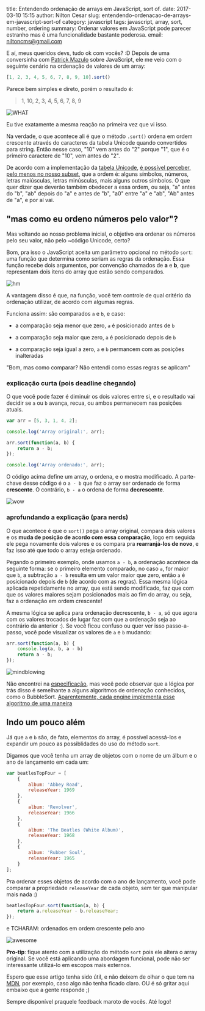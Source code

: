 title: Entendendo ordenação de arrays em JavaScript, sort of.
date: 2017-03-10 15:15
author: Nilton Cesar
slug: entendendo-ordenacao-de-arrays-em-javascript-sort-of
category: javascript
tags: javascript, array, sort, number, ordering
summary: Ordenar valores em JavaScript pode parecer estranho mas é uma funcionalidade bastante poderosa.
email: niltoncms@gmail.com

E aí, meus queridos devs, tudo ok com vocês? :D
Depois de uma conversinha com [Patrick Mazulo](https://twitter.com/ericleribertson) sobre JavaScript, ele me veio com o seguinte cenário na ordenação de valores de um array:

```javascript
[1, 2, 3, 4, 5, 6, 7, 8, 9, 10].sort()
```

Parece bem simples e direto, porém o resultado é:

> 1, 10, 2, 3, 4, 5, 6, 7, 8, 9

![WHAT](http://i.giphy.com/EsmlrgWNx5v0Y.gif 'ÉOQ')

Eu tive exatamente a mesma reação na primeira vez que  vi isso.


Na verdade, o que acontece ali é que o método `.sort()` ordena em ordem crescente através do caracteres da tabela Unicode quando convertidos para string. Então nesse caso, "10" vem antes do "2" porque "1", que é o primeiro caractere de "10", vem antes do "2".

De acordo com a implementação da [tabela Unicode](http://unicode.org/charts/), [é possível perceber, pelo menos no nosso subset](http://unicode.org/charts/PDF/U0000.pdf), que a ordem é: alguns símbolos, números, letras maiúsculas, letras minúsculas, mais alguns outros símbolos. O que quer dizer que deverão também obedecer a essa ordem, ou seja, "a" antes do "b", "ab" depois do "a" e antes de "b", "a0" entre "a" e "ab", "Ab" antes de "a", e por aí vai.


## "mas como eu ordeno números pelo valor"?

Mas voltando ao nosso problema inicial, o objetivo era ordenar os números pelo seu valor, não pelo ~código Unicode, certo?

Bom, pra isso o JavaScript aceita um parâmetro opcional no método `sort`: uma função que determina como seriam as regras da ordenação. Essa função recebe dois argumentos, por convenção chamados de **a** e **b**, que representam dois itens do array que estão sendo comparados.

![hm](https://media.giphy.com/media/sBl8Fowq0ErFC/giphy.gif)

A vantagem disso é que, na função, você tem controle de qual critério da ordenação utilizar, de acordo com algumas regras.

Funciona assim: são comparados `a` e `b`, e caso:

- a comparação seja menor que zero, `a` é posicionado antes de `b`

- a comparação seja maior que zero, `a` é posicionado depois de `b`

- a comparação seja igual a zero, `a` e `b` permancem com as posições inalteradas


"Bom, mas como comparar? Não entendi como essas regras se aplicam"


### explicação curta (pois deadline chegando)

O que você pode fazer é diminuir os dois valores entre si, e o resultado vai decidir se `a` ou `b` avança, recua, ou ambos permanecem nas posições atuais.

```javascript
var arr = [5, 3, 1, 4, 2];

console.log('Array original:', arr);

arr.sort(function(a, b) {
    return a - b;
});

console.log('Array ordenado:', arr);
```

O código acima define um array, o ordena, e o mostra modificado. A parte-chave desse código é o `a - b` que faz o array ser ordenado de forma **crescente**. O contrário, `b - a` o ordena de forma **decrescente**.

![wow](http://i.giphy.com/vLq5FWMjfN47S.gif)


### aprofundando a explicação (para nerds)

O que acontece é que o `sort()` pega o array original, compara dois valores e os **muda de posição de acordo com essa comparação**, logo em seguida ele pega novamente dois valores e os compara pra **rearranjá-los de novo**, e faz isso até que todo o array esteja ordenado.

Pegando o primeiro exemplo, onde usamos `a - b`, a ordenação acontece da seguinte forma: se o primeiro elemento comparado, no caso `a`, for maior que `b`, a subtração `a - b` resulta em um valor maior que zero, então `a` é posicionado depois de `b` (de acordo com as regras). Essa mesma lógica aplicada repetidamente no array, que está sendo modificado, faz que com que os valores maiores sejam posicionados mais ao fim do array, ou seja, faz a ordenação em ordem crescente!

A mesma lógica se aplica para ordenação decrescente, `b - a`, só que agora com os valores trocados de lugar faz com que a ordenação seja ao contrário da anterior :). Se você ficou confuso ou quer ver isso passo-a-passo, você pode visualizar os valores de `a` e `b` mudando:

```javascript
arr.sort(function(a, b) {
    console.log(a, b, a - b)
    return a - b;
});
```

![mindblowing](https://media.tenor.co/images/c7eac59fb909510e714e85de277ca81a/raw)

Não encontrei na [especificação](http://www.ecma-international.org/publications/files/ECMA-ST/Ecma-262.pdf), mas você pode observar que a lógica por trás disso é semelhante a alguns algoritmos de ordenação conhecidos, como o BubbleSort. [Aparentemente, cada engine implementa esse algoritmo de uma maneira](https://blog.rodneyrehm.de/archives/14-sorting-were-doing-it-wrong.html)


## Indo um pouco além

Já que `a` e `b` são, de fato, elementos do array, é possível acessá-los e expandir um pouco as possiblidades do uso do método `sort`.

Digamos que você tenha um array de objetos com o nome de um álbum e o ano de lançamento em cada um:

```javascript
var beatlesTopFour = [
    {
        album: 'Abbey Road',
        releaseYear: 1969
    },
    {
        album: 'Revolver',
        releaseYear: 1966
    },
    {
        album: 'The Beatles (White Album)',
        releaseYear: 1968
    },
    {
        album: 'Rubber Soul',
        releaseYear: 1965
    }
];
```

Pra ordenar esses objetos de acordo com o ano de lançamento, você pode comparar a propriedade `releaseYear` de cada objeto, sem ter que manipular mais nada :)

```javascript
beatlesTopFour.sort(function(a, b) {
    return a.releaseYear - b.releaseYear;
});
```

e TCHARAM: ordenados em ordem crescente pelo ano

![awesome](https://media.giphy.com/media/aLdiZJmmx4OVW/giphy.gif)


**Pro-tip**: fique atento com a utilização do método `sort` pois ele altera o array original. Se você está aplicando uma abordagem funcional, pode não ser interessante utilizá-lo em escopos mais externos.

Espero que esse artigo tenha sido útil, e não deixem de olhar o que tem na [MDN](https://developer.mozilla.org/pt-BR/docs/Web/JavaScript/Reference/Global_Objects/Array/sort), por exemplo, caso algo não tenha ficado claro. OU é só gritar aqui embaixo que a gente responde ;)

Sempre disponível praquele feedback maroto de vocês. Até logo!